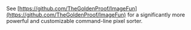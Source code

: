 See [https://github.com/TheGoldenProof/ImageFun](https://github.com/TheGoldenProof/ImageFun) for a significantly more powerful and customizable command-line pixel sorter.
